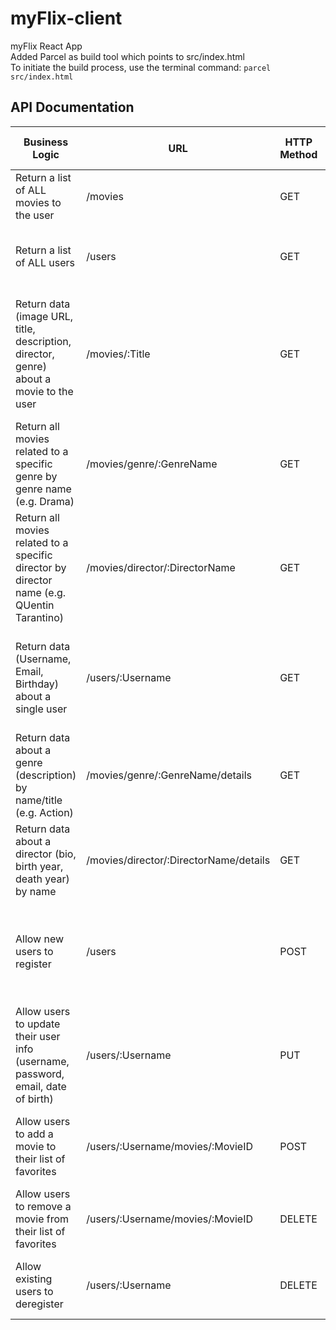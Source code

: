 # myFlix-client
myFlix React App
<br>
Added Parcel as build tool which points to src/index.html
<br>
To initiate the build process, use the terminal command: `parcel src/index.html`

## API Documentation
<table>
  <thead>
    <tr>
      <th>Business Logic</th>
      <th>URL</th>
      <th>HTTP Method</th>
      <th>Request Body Data Format</th>
      <th>Response Body Data Format</th>
    </tr>
  </thead>
  <tbody>
    <tr>
      <td>Return a list of ALL movies to the user</td>
      <td>/movies</td>
      <td>GET</td>
      <td>None</td>
      <td>A JSON object holding data about all the movies</td>
    </tr>
    <tr>
      <td>Return a list of ALL users</td>
      <td>/users</td>
      <td>GET</td>
      <td>None</td>
      <td>A JSON object holding data about all the registered users</td>
    </tr>
    <tr>
      <td>Return data (image URL, title, description, director, genre) about a movie to the user</td>
      <td>/movies/:Title</td>
      <td>GET</td>
      <td>None</td>
      <td>A JSON object holding data about a specific movie containing a description, genre, director, image url, and featured or not</td>
    </tr>
    <tr>
      <td>Return all movies related to a specific genre by genre name (e.g. Drama)</td>
      <td>/movies/genre/:GenreName</td>
      <td>GET</td>
      <td>None</td>
      <td>A JSON object holding data about all movies related to a specific genre</td>
    </tr>
    <tr>
      <td>Return all movies related to a specific director by director name (e.g. QUentin Tarantino)</td>
      <td>/movies/director/:DirectorName</td>
      <td>GET</td>
      <td>None</td>
      <td>A JSON object holding data about all movies related to a specific director</td>
    </tr>
    <tr>
      <td>Return data (Username, Email, Birthday) about a single user</td>
      <td>/users/:Username</td>
      <td>GET</td>
      <td>None</td>
      <td>A JSON object holding data about a specific user containing a username, email and birthday</td>
    </tr>
    <tr>
      <td>Return data about a genre (description) by name/title (e.g. Action)</td>
      <td>/movies/genre/:GenreName/details</td>
      <td>GET</td>
      <td>None</td>
      <td>A JSON object holding data about genre</td>
    </tr>
    <tr>
      <td>Return data about a director (bio, birth year, death year) by name</td>
      <td>/movies/director/:DirectorName/details</td>
      <td>GET</td>
      <td>None</td>
      <td>A JSON object holding data about the director</td>
    </tr>
    <tr>
      <td>Allow new users to register</td>
      <td>/users</td>
      <td>POST</td>
      <td>                
          {
            "Username" : "Mary",
            "Password" : "Password12345",
            "Email" : "mary@email.com",
            "Birthday" : "2000-12-02"
          }
        </td>
      <td>A JSON object holding data about the user to add</td>
    </tr>
    <tr>
      <td>Allow users to update their user info (username, password, email, date of birth)</td>
      <td>/users/:Username</td>
      <td>PUT</td>
      <td>
          {
            "Username" : "Mary",
            "Password" : "Password12345",
            "Email" : "mary@email.com",
            "Birthday" : "2000-12-02"
          }
      </td>
      <td>A JSON object holding data about the user</td>
    </tr>
    <tr>
      <td>Allow users to add a movie to their list of favorites</td>
      <td>/users/:Username/movies/:MovieID</td>
      <td>POST</td>
      <td>None</td>
      <td>An alert message saying movie title has been added to FavoriteMovies</td>
    </tr>
    <tr>
      <td>Allow users to remove a movie from their list of favorites</td>
      <td>/users/:Username/movies/:MovieID</td>
      <td>DELETE</td>
      <td>None</td>
      <td>An alert message saying movie has been removed</td>
    </tr>
    <tr>
      <td>Allow existing users to deregister</td>
      <td>/users/:Username</td>
      <td>DELETE</td>
      <td>None</td>
      <td>A text message saying user has been deleted</td>
    </tr>
  </tbody>
</table>